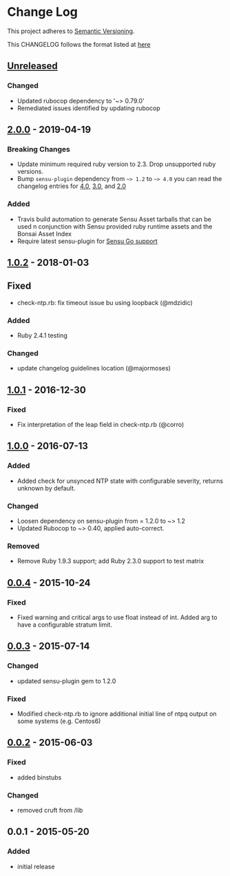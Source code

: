 # Change Log
This project adheres to [Semantic Versioning](http://semver.org/).

This CHANGELOG follows the format listed at [here](https://github.com/sensu-plugins/community/blob/master/HOW_WE_CHANGELOG.md)

## [Unreleased]

### Changed
- Updated rubocop dependency to '~> 0.79.0'
- Remediated issues identified by updating rubocop

## [2.0.0] - 2019-04-19
### Breaking Changes
- Update minimum required ruby version to 2.3. Drop unsupported ruby versions.
- Bump `sensu-plugin` dependency from `~> 1.2` to `~> 4.0` you can read the changelog entries for [4.0](https://github.com/sensu-plugins/sensu-plugin/blob/master/CHANGELOG.md#400---2018-02-17), [3.0](https://github.com/sensu-plugins/sensu-plugin/blob/master/CHANGELOG.md#300---2018-12-04), and [2.0](https://github.com/sensu-plugins/sensu-plugin/blob/master/CHANGELOG.md#v200---2017-03-29)

### Added
- Travis build automation to generate Sensu Asset tarballs that can be used n conjunction with Sensu provided ruby runtime assets and the Bonsai Asset Index
- Require latest sensu-plugin for [Sensu Go support](https://github.com/sensu-plugins/sensu-plugin#sensu-go-enablement)


## [1.0.2] - 2018-01-03
## Fixed
- check-ntp.rb: fix timeout issue bu using loopback (@mdzidic)

### Added
- Ruby 2.4.1 testing

### Changed
- update changelog guidelines location (@majormoses)

## [1.0.1] - 2016-12-30
### Fixed
- Fix interpretation of the leap field in check-ntp.rb (@corro)

## [1.0.0] - 2016-07-13
### Added
- Added check for unsynced NTP state with configurable severity, returns unknown by default.

### Changed
- Loosen dependency on sensu-plugin from = 1.2.0 to ~> 1.2
- Updated Rubocop to ~> 0.40, applied auto-correct.

### Removed
- Remove Ruby 1.9.3 support; add Ruby 2.3.0 support to test matrix

## [0.0.4] - 2015-10-24
### Fixed
- Fixed warning and critical args to use float instead of int.  Added arg to have a configurable stratum limit.

## [0.0.3] - 2015-07-14
### Changed
- updated sensu-plugin gem to 1.2.0

### Fixed
- Modified check-ntp.rb to ignore additional initial line of ntpq output on some systems (e.g. Centos6)

## [0.0.2] - 2015-06-03
### Fixed
- added binstubs

### Changed
- removed cruft from /lib

## 0.0.1 - 2015-05-20
### Added
- initial release

[Unreleased]: https://github.com/sensu-plugins/sensu-plugins-ntp/compare/2.0.0...HEAD
[2.0.0]: https://github.com/sensu-plugins/sensu-plugins-ntp/compare/1.0.2...2.0.0
[1.0.2]: https://github.com/sensu-plugins/sensu-plugins-ntp/compare/1.0.1...1.0.2
[1.0.1]: https://github.com/sensu-plugins/sensu-plugins-ntp/compare/1.0.0...1.0.1
[1.0.0]: https://github.com/sensu-plugins/sensu-plugins-ntp/compare/0.0.4...1.0.0
[0.0.4]: https://github.com/sensu-plugins/sensu-plugins-ntp/compare/0.0.3...0.0.4
[0.0.3]: https://github.com/sensu-plugins/sensu-plugins-ntp/compare/0.0.2...0.0.3
[0.0.2]: https://github.com/sensu-plugins/sensu-plugins-ntp/compare/0.0.1...0.0.2
